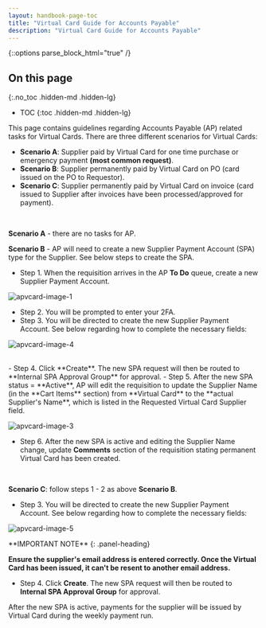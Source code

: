 ```yaml
---
layout: handbook-page-toc
title: "Virtual Card Guide for Accounts Payable"
description: "Virtual Card Guide for Accounts Payable"
---
```


{::options parse_block_html="true" /}

<link rel="stylesheet" type="text/css" href="/stylesheets/biztech.css" />

## On this page
{:.no_toc .hidden-md .hidden-lg}

- TOC
{:toc .hidden-md .hidden-lg}

This page contains guidelines regarding Accounts Payable (AP) related tasks for Virtual Cards. There are three different scenarios for Virtual Cards:
- **Scenario A**: Supplier paid by Virtual Card for one time purchase or emergency payment **(most common request)**.
- **Scenario B**: Supplier permanently paid by Virtual Card on PO (card issued on the PO to Requestor). 
- **Scenario C**: Supplier permanently paid by Virtual Card on invoice (card issued to Supplier after invoices have been processed/approved for payment).
<br>

**Scenario A** - there are no tasks for AP.
<br>

**Scenario B** - AP will need to create a new Supplier Payment Account (SPA) type for the Supplier. See below steps to create the SPA.
- Step 1. When the requisition arrives in the AP **To Do** queue, create a new Supplier Payment Account.

![apvcard-image-1](/handbook/finance/coupa-virtual-card-guide-for-accounts-payable/apvcard1.png)
<br>
- Step 2. You will be prompted to enter your 2FA. 
- Step 3. You will be directed to create the new Supplier Payment Account. See below regarding how to complete the necessary fields:

![apvcard-image-4](/handbook/finance/coupa-virtual-card-guide-for-accounts-payable/apvcard4.png)

<br>
- Step 4. Click **Create**. The new SPA request will then be routed to **Internal SPA Approval Group** for approval.
- Step 5. After the new SPA status = **Active**, AP will edit the requisition to update the Supplier Name (in the **Cart Items** section) from **Virtual Card** to the **actual Supplier's Name**, which is listed in the Requested Virtual Card Supplier field.

![apvcard-image-3](/handbook/finance/coupa-virtual-card-guide-for-accounts-payable/apvcard3.png)
<br>
- Step 6. After the new SPA is active and editing the Supplier Name change, update **Comments** section of the requisition stating permanent Virtual Card has been created.
<br>   

**Scenario C**: follow steps 1 - 2 as above **Scenario B**.
- Step 3. You will be directed to create the new Supplier Payment Account. See below regarding how to complete the necessary fields:

![apvcard-image-5](/handbook/finance/coupa-virtual-card-guide-for-accounts-payable/apvcard5.png)
<br>

<div class="panel panel-danger">
**IMPORTANT NOTE**
{: .panel-heading}
<div class="panel-body">

**Ensure the supplier's email address is entered correctly. Once the Virtual Card has been issued, it can't be resent to another email address.**

</div>
</div>

- Step 4. Click **Create**. The new SPA request will then be routed to **Internal SPA Approval Group** for approval.

After the new SPA is active, payments for the supplier will be issued by Virtual Card during the weekly payment run.
